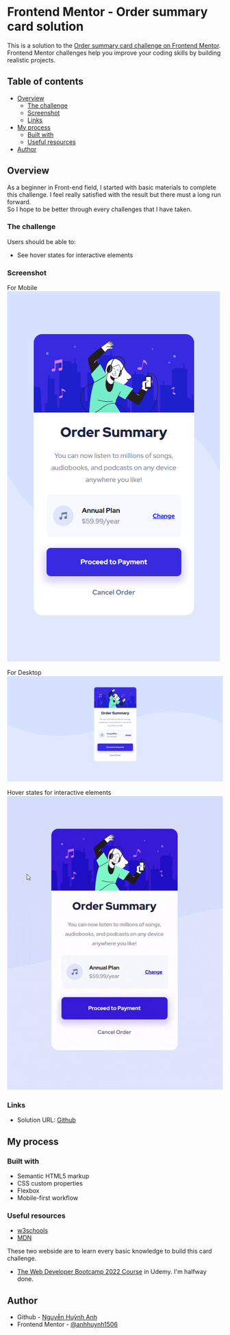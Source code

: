 # Frontend Mentor - Order summary card solution

This is a solution to the [Order summary card challenge on Frontend Mentor](https://www.frontendmentor.io/challenges/order-summary-component-QlPmajDUj). Frontend Mentor challenges help you improve your coding skills by building realistic projects. 

## Table of contents

- [Overview](#overview)
  - [The challenge](#the-challenge)
  - [Screenshot](#screenshot)
  - [Links](#links)
- [My process](#my-process)
  - [Built with](#built-with)
  - [Useful resources](#useful-resources)
- [Author](#author)

## Overview

As a beginner in Front-end field, I started with basic materials to complete this challenge. I feel really satisfied with the result but there must a long run forward.   
So I hope to be better through every challenges that I have taken. 
### The challenge

Users should be able to:

- See hover states for interactive elements

### Screenshot

For Mobile 
![For mobile](./mySolutionImage/mobile.png)

For Desktop 
![For desktop](./mySolutionImage/desktop.png)

Hover states for interactive elements
![Effects for interactive elements in hover states](./mySolutionImage/orderSummary.gif)

### Links

- Solution URL: [Github](https://github.com/anhhuynh1506/Order-summary-component.git)

## My process

### Built with

- Semantic HTML5 markup
- CSS custom properties
- Flexbox
- Mobile-first workflow


### Useful resources

- [w3schools](https://www.w3schools.com/css/)
- [MDN](https://developer.mozilla.org/) 

These two webside are to learn every basic knowledge to build this card challenge.

- [The Web Developer Bootcamp 2022 Course](https://www.udemy.com/course/the-web-developer-bootcamp/) in Udemy. I'm halfway done.


## Author

- Github - [Nguyễn Huỳnh Anh](https://github.com/anhhuynh1506)
- Frontend Mentor - [@anhhuynh1506](https://www.frontendmentor.io/profile/anhhuynh1506)

